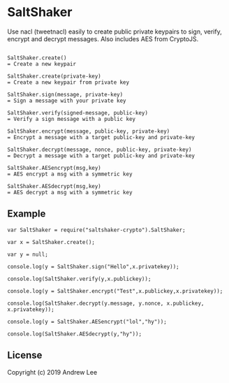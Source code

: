 # SaltShaker

Use nacl (tweetnacl) easily to create public private keypairs to sign, verify, encrypt and decrypt messages.  Also includes AES from CryptoJS.

```

SaltShaker.create()
= Create a new keypair

SaltShaker.create(private-key)
= Create a new keypair from private key

SaltShaker.sign(message, private-key)
= Sign a message with your private key

SaltShaker.verify(signed-message, public-key)
= Verify a sign message with a public key

SaltShaker.encrypt(message, public-key, private-key)
= Encrypt a message with a target public-key and private-key

SaltShaker.decrypt(message, nonce, public-key, private-key)
= Decrypt a message with a target public-key and private-key

SaltShaker.AESencrypt(msg,key)
= AES encrypt a msg with a symmetric key

SaltShaker.AESdecrypt(msg,key)
= AES decrypt a msg with a symmetric key

```

## Example

```
var SaltShaker = require("saltshaker-crypto").SaltShaker;

var x = SaltShaker.create();

var y = null;

console.log(y = SaltShaker.sign("Hello",x.privatekey));

console.log(SaltShaker.verify(y,x.publickey));

console.log(y = SaltShaker.encrypt("Test",x.publickey,x.privatekey));

console.log(SaltShaker.decrypt(y.message, y.nonce, x.publickey, x.privatekey));

console.log(y = SaltShaker.AESencrypt("lol","hy"));

console.log(SaltShaker.AESdecrypt(y,"hy"));

```

## License

Copyright (c) 2019 Andrew Lee

